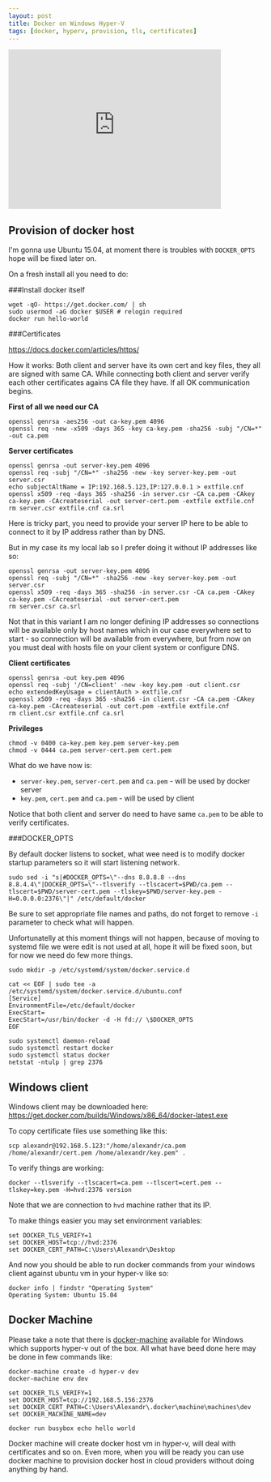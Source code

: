 ```yaml
---
layout: post
title: Docker on Windows Hyper-V
tags: [docker, hyperv, provision, tls, certificates]
---
```


<iframe width="420" height="315" src="https://www.youtube.com/embed/eQ40Tx0F8Yc" frameborder="0" allowfullscreen></iframe>

Provision of docker host
------------------------

I'm gonna use Ubuntu 15.04, at moment there is troubles with `DOCKER_OPTS` hope will be fixed later on.

On a fresh install all you need to do:

###Install docker itself

    wget -qO- https://get.docker.com/ | sh
    sudo usermod -aG docker $USER # relogin required
    docker run hello-world

###Certificates

https://docs.docker.com/articles/https/

How it works: Both client and server have its own cert and key files, they all are signed with same CA. While connecting both client and server verify each other certificates agains CA file they have. If all OK communication begins.

**First of all we need our CA**

    openssl genrsa -aes256 -out ca-key.pem 4096
    openssl req -new -x509 -days 365 -key ca-key.pem -sha256 -subj "/CN=*" -out ca.pem

**Server certificates**

    openssl genrsa -out server-key.pem 4096
    openssl req -subj "/CN=*" -sha256 -new -key server-key.pem -out server.csr
    echo subjectAltName = IP:192.168.5.123,IP:127.0.0.1 > extfile.cnf
    openssl x509 -req -days 365 -sha256 -in server.csr -CA ca.pem -CAkey ca-key.pem -CAcreateserial -out server-cert.pem -extfile extfile.cnf
    rm server.csr extfile.cnf ca.srl

Here is tricky part, you need to provide your server IP here to be able to connect to it by IP address rather than by DNS.

But in my case its my local lab so I prefer doing it without IP addresses like so:

    openssl genrsa -out server-key.pem 4096
    openssl req -subj "/CN=*" -sha256 -new -key server-key.pem -out server.csr
    openssl x509 -req -days 365 -sha256 -in server.csr -CA ca.pem -CAkey ca-key.pem -CAcreateserial -out server-cert.pem
    rm server.csr ca.srl

Not that in this variant I am no longer defining IP addresses so connections will be available only by host names which in our case everywhere set to start - so connection will be available from everywhere, but from now on you must deal with hosts file on your client system or configure DNS.

**Client certificates**

    openssl genrsa -out key.pem 4096
    openssl req -subj '/CN=client' -new -key key.pem -out client.csr
    echo extendedKeyUsage = clientAuth > extfile.cnf
    openssl x509 -req -days 365 -sha256 -in client.csr -CA ca.pem -CAkey ca-key.pem -CAcreateserial -out cert.pem -extfile extfile.cnf
    rm client.csr extfile.cnf ca.srl

**Privileges**

    chmod -v 0400 ca-key.pem key.pem server-key.pem
    chmod -v 0444 ca.pem server-cert.pem cert.pem

What do we have now is:

* `server-key.pem`, `server-cert.pem` and `ca.pem` - will be used by docker server
* `key.pem`, `cert.pem` and `ca.pem` - will be used by client

Notice that both client and server do need to have same `ca.pem` to be able to verify certificates.

###DOCKER_OPTS

By default docker listens to socket, what wee need is to modify docker startup parameters so it will start listening network.

    sudo sed -i "s|#DOCKER_OPTS=\"--dns 8.8.8.8 --dns 8.8.4.4\"|DOCKER_OPTS=\"--tlsverify --tlscacert=$PWD/ca.pem --tlscert=$PWD/server-cert.pem --tlskey=$PWD/server-key.pem -H=0.0.0.0:2376\"|" /etc/default/docker

Be sure to set appropriate file names and paths, do not forget to remove `-i` parameter to check what will happen.

Unfortunatelly at this moment things will not happen, because of moving to systemd file we were edit is not used at all, hope it will be fixed soon, but for now we need do few more things.

    sudo mkdir -p /etc/systemd/system/docker.service.d

    cat << EOF | sudo tee -a /etc/systemd/system/docker.service.d/ubuntu.conf
    [Service]
    EnvironmentFile=/etc/default/docker
    ExecStart=
    ExecStart=/usr/bin/docker -d -H fd:// \$DOCKER_OPTS
    EOF

    sudo systemctl daemon-reload
    sudo systemctl restart docker
    sudo systemctl status docker
    netstat -ntulp | grep 2376

Windows client
--------------

Windows client may be downloaded here: https://get.docker.com/builds/Windows/x86_64/docker-latest.exe

To copy certificate files use something like this:

    scp alexandr@192.168.5.123:"/home/alexandr/ca.pem /home/alexandr/cert.pem /home/alexandr/key.pem" .

To verify things are working:

    docker --tlsverify --tlscacert=ca.pem --tlscert=cert.pem --tlskey=key.pem -H=hvd:2376 version

Note that we are connection to `hvd` machine rather that its IP.

To make things easier you may set environment variables:

    set DOCKER_TLS_VERIFY=1
    set DOCKER_HOST=tcp://hvd:2376
    set DOCKER_CERT_PATH=C:\Users\Alexandr\Desktop

And now you should be able to run docker commands from your windows client against ubuntu vm in your hyper-v like so:

    docker info | findstr "Operating System"
    Operating System: Ubuntu 15.04

Docker Machine
--------------

Please take a note that there is [docker-machine](https://github.com/docker/machine/releases) available for Windows which supports hyper-v out of the box. All what have beed done here may be done in few commands like:

    docker-machine create -d hyper-v dev
    docker-machine env dev

    set DOCKER_TLS_VERIFY=1
    set DOCKER_HOST=tcp://192.168.5.156:2376
    set DOCKER_CERT_PATH=C:\Users\Alexandr\.docker\machine\machines\dev
    set DOCKER_MACHINE_NAME=dev

    docker run busybox echo hello world

Docker machine will create docker host vm in hyper-v, will deal with certificates and so on. Even more, when you will be ready you can use docker machine to provision docker host in cloud providers without doing anything by hand.
